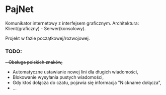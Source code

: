 # PajNet
Komunikator internetowy z interfejsem graficznym.
Architektura: Klient(graficzny) - Serwer(konsolowy).

Projekt w fazie początkowej/rozwojowej.


### TODO:
<s>- Obsługa polskich znaków,</s>
- Automatyczne ustawianie nowej lini dla długich wiadomości,
- Blokowanie wysyłania pustych wiadomości,
- Gdy ktoś dołącza do czatu, pojawia się informacja "Nickname dołącza",
- ...
